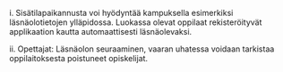 i. Sisätilapaikannusta voi hyödyntää kampuksella esimerkiksi läsnäolotietojen ylläpidossa. Luokassa olevat oppilaat rekisteröityvät applikaation kautta automaattisesti läsnäolevaksi.

ii. Opettajat: Läsnäolon seuraaminen, vaaran uhatessa voidaan tarkistaa oppilaitoksesta poistuneet opiskelijat.